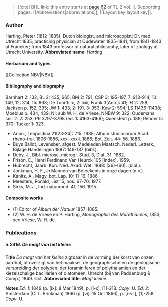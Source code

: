 > [!cite] BHL link: this entry starts at [page 62](https://www.biodiversitylibrary.org/page/33068304) of TL-2 Vol. II.
> Supporting pages: [[Abbreviations|abbreviations]], [[Layout key|layout key]].

### Author

Harting, Pieter (1812-1885), Dutch biologist, and microscopist; Dr. med. Utrecht 1835; practicing physician at Oudewater 1835-1841, from 1841-1843 at Franeker; from 1843 professor of natural philosophy, later of zoology at Utrecht University. 
**Abbreviated name**: *Harting*

#### Herbarium and types

[[Collection NBV|NBV]].

#### Bibliography and biography

Barnhart 2: 132; BL 2: 435, 665; BM 2: 791; CSP 3: 195-197, 7: 913-914, 10: 149, 12: 314, 15: 663; De Toni 1: lx, 2: lxiii; Frank 3(Anh.): 41; IH 2: 258; Jackson p. 152, 395; JW 1: 433, 2: 191, 3: 353; Kew 2: 594; LS 11436-11438; Moebius p. 434, 439; NI: sub W. H. de Vriese; NNBW 9: 322; Oudemans ser. 2. 2: 253; PR 3797-3798 (ed. 1: 4163-4166); Quenstedt p. 188; Rehder 5: 370; Tucker 1: 323.
- Anon., Leopoldina 21(23-24): 215. 1885; Album studiosorum Acad. rheno-trai. 1806-1886, xxxi-xxxii. 1886; Bot. Zeit. 44: 56. 1886.
- Buys Ballot, Levensber. afgest. Medeleden Maatsch. Nederl. Letterk., Bijlage Handelingen 1887: 149-187 (bibl.).
- Deby, J., Bibl. microsc. microgr. Stud. 3, Diat. 31. 1882.
- Frison, E., Henri Ferdinand Van Heurck 105 \[index\]. 1959.
- Hubrecht, Jaarb. Kon. Ned. Akad. Wet. 1888: (36)-(60). (bibl.).
- Jonkman, H. F., *in* Mannen van Beteekenis in onze dagen (n.v.).
- Kanitz, A., Magy. bot. Lap. 10: 11-16. 1886.
- Meesters, Ronald, List 15, nos. 67-70. 1977.
- Sirks, M. J., Ind. natuurond. 41, 156. 1915.

#### Composite works

- (1) Editor of *Album der Natuur* 1857-1885.
- (2) W. H. de Vriese en P. Harting, *Monographie des Marattiacées*, 1853, see Vriese, W. H. de.

### Publications

##### n.2416. De magt van het kleine

**Title**
*De magt van het kleine* zigtbaar in de vorming der korst van onzen aardbol, of overzigt van het maaksel, de geographische en de geologische verspreiding der polypen, der foraminiferen of polythalamien en der kiezelschalige bacillarien of diatomeen. Utrecht (bij van Paddenburg & Comp.) 1849. Oct.
**Abbreviated title**: *Magt kleine*.

**Notes**
*Ed. 1*: 1849 (p. \[ix\]: 8 Mar 1849), p. \[i-x\], \[1\]-218. *Copy*: U.
*Ed. 2*: Amsterdam (C. L. Brinkman) 1866 (p. \[vi\]: 15 Oct 1866), p. \[i-vii\], \[1\]-258. *Copy*: U.

